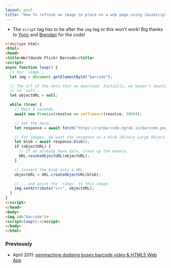 ```yaml
---
layout: post
title: "How To refresh an image in place on a web page using JavaScript"
---
```

*  The `script` tag has to be after the `img` tag or this won't work! Big thanks to [Yoric](https://yoric.github.io/) and [Brendan](https://brendan.abolivier.bzh/) for the code!

```html
<!doctype html>
<html>
<head>
<title>Worldwide Flickr Barcode</title>
<script>
async function loop() {
  // Our `<img>`.
  let img = document.getElementById("barcode");

  // The url of the data that we download. Initially, we haven't downloaded any data,
  // so `null`.
  let objectURL = null;

  while (true) {
    // Wait 5 seconds.
    await new Promise(resolve => setTimeout(resolve, 5000));

    // Get the data.
    let response = await fetch("https://rytbarcode.ngrok.io/barcode.png", { cache: 'no-cache' });

    // For images, we want the response as a blob (Binary Large Object)
    let blob = await response.blob();
    if (objectURL) {
      // If we already have data, clean up the memory.
      URL.revokeObjectURL(objectURL);
    }

    // Convert the blob into a URL.
    objectURL = URL.createObjectURL(blob);

    // ...and point the `<img>` to this image.
    img.setAttribute("src", objectURL); 
  }
}
</script>
</head>
<body>
<img id="barcode"/>
<script>loop();</script>
</body>
</html>
```
### Previously
* April 2011: [penmachine dodging buses barcode video & HTML5 Web App](http://rolandtanglao.com/2011/04/25/penmachine-dodging-buses-barcode-video-and-html5-web-app/)